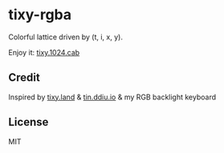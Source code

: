 # tixy-rgba

Colorful lattice driven by (t, i, x, y).

Enjoy it: [tixy.1024.cab](https://tixy.1024.cab/)

## Credit

Inspired by [tixy.land](https://tixy.land) & [tin.ddiu.io](https://tin.ddiu.io) & my RGB backlight keyboard

## License

MIT
